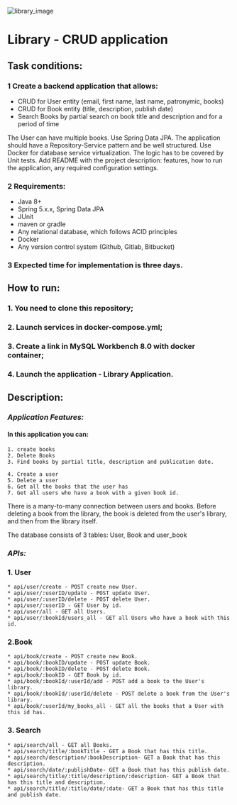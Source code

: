 ![library_image](https://cdn.icon-icons.com/icons2/567/PNG/128/bookshelf_icon-icons.com_54414.png)
# Library - CRUD application

## Task conditions:
### 1 Create a backend application that allows:

* CRUD for User entity (email, first name, last name, patronymic, books)
* CRUD for Book entity (title, description, publish date)
* Search Books by partial search on book title and description and for a period of time

The User can have multiple books. Use Spring Data JPA. The application should have a Repository-Service pattern and be well structured. Use Docker for database service virtualization. The logic has to be covered by Unit tests. Add README with the project description: features, how to run the application, any required configuration settings.
### 2 Requirements:
* Java 8+
* Spring 5.x.x, Spring Data JPA
* JUnit
* maven or gradle
* Any relational database, which follows ACID principles
* Docker
* Any version control system (Github, Gitlab, Bitbucket)

### 3 Expected time for implementation is three days.

## How to run:
### 1. You need to clone this repository;
### 2. Launch services in docker-compose.yml;
### 3. Create a link in MySQL Workbench 8.0  with docker container;
### 4. Launch the application - Library Application.

## Description:
### *Application Features:*
#### In this application you can: 
    1. create books
    2. Delete Books
    3. Find books by partial title, description and publication date.

    4. Create a user
    5. Delete a user
    6. Get all the books that the user has
    7. Get all users who have a book with a given book id.


There is a many-to-many connection between users and books.
Before deleting a book from the library, the book is deleted from the user's library, and then from the library itself.

The database consists of 3 tables:
User, Book and user_book



### *APIs:*

### 1. User
    * api/user/create - POST create new User.
    * api/user/:userID/update - POST update User.
    * api/user/:userID/delete - POST delete User.
    * api/user/:userID - GET User by id.
    * api/user/all - GET all Users.
    * api/user/:bookId/users_all - GET all Users who have a book with this id.
    
### 2.Book
    * api/book/create - POST create new Book.
    * api/book/:bookID/update - POST update Book.
    * api/book/:bookID/delete - POST delete Book.
    * api/book/:bookID - GET Book by id.
    * api/book/:bookId/:userId/add - POST add a book to the User's library.
    * api/book/:bookId/:userId/delete - POST delete a book from the User's library.
    * api/book/:userId/my_books_all - GET all the books that a User with this id has.
    
### 3. Search
    * api/search/all - GET all Books.
    * api/search/title/:bookTitle - GET a Book that has this title.
    * api/search/description/:bookDescription- GET a Book that has this description.
    * api/search/date/:publishDate- GET a Book that has this publish date.
    * api/search/title/:title/description/:description- GET a Book that has this title and description.
    * api/search/title/:title/date/:date- GET a Book that has this title and publish date.


